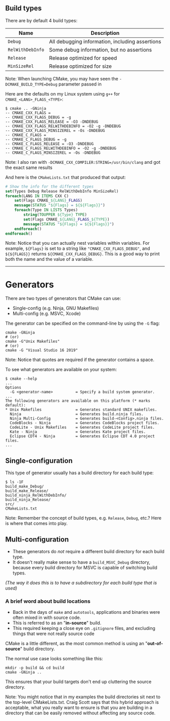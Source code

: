 ## Build types

There are by default 4 build types:

Name | Description
--- | ---
`Debug` | All debugging information, including assertions
`RelWithDebInfo` | Some debug information, but no assertions
`Release` | Release optimized for speed
`MinSizeRel` | Release optimized for size

Note:
When launching CMake, you may have seen the `-DCMAKE_BUILD_TYPE=Debug` parameter passed in


Here are the defaults on my Linux system using `g++` for `CMAKE_<LANG>_FLAGS_<TYPE>`:
```list
$ cmake .. -GNinja
-- CMAKE_CXX_FLAGS =
-- CMAKE_CXX_FLAGS_DEBUG = -g
-- CMAKE_CXX_FLAGS_RELEASE = -O3 -DNDEBUG
-- CMAKE_CXX_FLAGS_RELWITHDEBINFO = -O2 -g -DNDEBUG
-- CMAKE_CXX_FLAGS_MINSIZEREL = -Os -DNDEBUG
-- CMAKE_C_FLAGS =
-- CMAKE_C_FLAGS_DEBUG = -g
-- CMAKE_C_FLAGS_RELEASE = -O3 -DNDEBUG
-- CMAKE_C_FLAGS_RELWITHDEBINFO = -O2 -g -DNDEBUG
-- CMAKE_C_FLAGS_MINSIZEREL = -Os -DNDEBUG
```

Note:
I also ran with `-DCMAKE_CXX_COMPILER:STRING=/usr/bin/clang` and got the exact same results


And here is the `CMakeLists.txt` that produced that output:
```cmake
# Show the info for the different types
set(Types Debug Release RelWithDebInfo MinSizeRel)
foreach(LANG IN ITEMS CXX C)
	set(Flags CMAKE_${LANG}_FLAGS)
	message(STATUS "${Flags} = ${${Flags}}")
	foreach(Type IN LISTS Types)
		string(TOUPPER ${Type} TYPE)
		set(Flags CMAKE_${LANG}_FLAGS_${TYPE})
		message(STATUS "${Flags} = ${${Flags}}")
	endforeach()
endforeach()
```

Note:
Notice that you can actually nest variables within variables.
For example, `${Flags}` is set to a string like `"CMAKE_CXX_FLAGS_DEBUG"`, and `${${FLAGS}}` returns `${CMAKE_CXX_FLAGS_DEBUG}`.
This is a good way to print both the name and the value of a variable.

---

# Generators

There are two types of generators that CMake can use:
* Single-config (e.g. Ninja, GNU Makefiles)
* Multi-config (e.g. MSVC, Xcode)

The generator can be specified on the command-line by using the `-G` flag:
```shell
cmake -GNinja
# (or)
cmake -G"Unix Makefiles"
# (or)
cmake -G "Visual Studio 16 2019"
```

Note:
Notice that quotes are required if the generator contains a space.


To see what generators are available on your system:
```shell
$ cmake --help
...
Options
  -G <generator-name>          = Specify a build system generator.
...
The following generators are available on this platform (* marks default):
* Unix Makefiles               = Generates standard UNIX makefiles.
  Ninja                        = Generates build.ninja files.
  Ninja Multi-Config           = Generates build-<Config>.ninja files.
  CodeBlocks - Ninja           = Generates CodeBlocks project files.
  CodeLite - Unix Makefiles    = Generates CodeLite project files.
  Kate - Ninja                 = Generates Kate project files.
  Eclipse CDT4 - Ninja         = Generates Eclipse CDT 4.0 project files.
...
```


## Single-configuration

This type of generator usually has a build directory for each build type:
```shell
$ ls -1F
build_make_Debug/
build_make_Release/
build_ninja_RelWithDebInfo/
build_ninja_Release/
src/
CMakeLists.txt
```
Note:
Remember the concept of build types, e.g. `Release`, `Debug`, etc.? Here is where that comes into play.


## Multi-configuration

* These generators do *not* require a different build directory for each build type.
* It doesn't really make sense to have a `build_MSVC_Debug` directory, because every build directory for MSVC is capable of switching build types.

*(The way it does this is to have a subdirectory for each build type that is used)*


### A brief word about build locations

* Back in the days of `make` and `autotools`, applications and binaries were often mixed in with source code.
* This is referred to as an "**in-source**" build.
* This required keeping a close eye on `.gitignore` files, and excluding things that were not really source code


CMake is a little different, as the most common method is using an "**out-of-source**" build directory.

The normal use case looks something like this:
```shell
mkdir -p build && cd build
cmake -GNinja ..
```

This ensures that your build targets don't end up cluttering the source directory.

Note:
You might notice that in my examples the build directories sit next to the top-level CMakeLists.txt.
Craig Scott says that this hybrid approach is acceptable, what you really want to ensure is that you are building in a directory that can be easily removed without affecting any source code.
